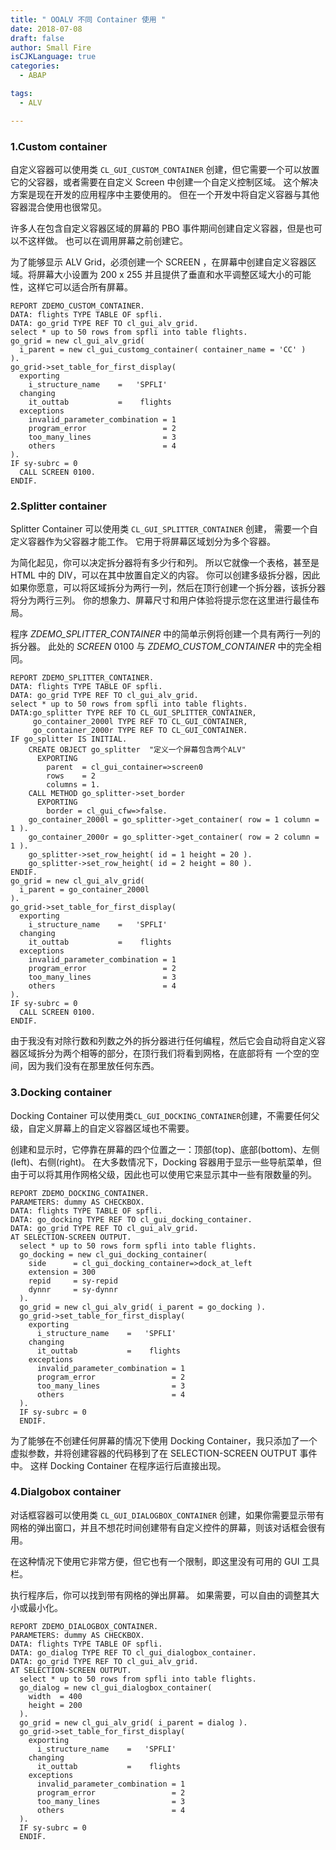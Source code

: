 ```yaml
---
title: " OOALV 不同 Container 使用 "
date: 2018-07-08
draft: false
author: Small Fire
isCJKLanguage: true
categories: 
  - ABAP

tags: 
  - ALV

---
```


### 1.Custom container

自定义容器可以使用类 `CL_GUI_CUSTOM_CONTAINER` 创建，但它需要一个可以放置它的父容器，或者需要在自定义 Screen 中创建一个自定义控制区域。 这个解决方案是现在开发的应用程序中主要使用的。 但在一个开发中将自定义容器与其他容器混合使用也很常见。

许多人在包含自定义容器区域的屏幕的 PBO 事件期间创建自定义容器，但是也可以不这样做。 也可以在调用屏幕之前创建它。

为了能够显示 ALV Grid，必须创建一个 SCREEN ，在屏幕中创建自定义容器区域。将屏幕大小设置为 200 x 255 并且提供了垂直和水平调整区域大小的可能性，这样它可以适合所有屏幕。

```ABAP
REPORT ZDEMO_CUSTOM_CONTAINER.
DATA: flights TYPE TABLE OF spfli.
DATA: go_grid TYPE REF TO cl_gui_alv_grid.
select * up to 50 rows from spfli into table flights.
go_grid = new cl_gui_alv_grid(
  i_parent = new cl_gui_customg_container( container_name = 'CC' )
).
go_grid->set_table_for_first_display(
  exporting
    i_structure_name    =   'SPFLI'
  changing
    it_outtab           =    flights
  exceptions
    invalid_parameter_combination = 1
    program_error                 = 2
    too_many_lines                = 3
    others                        = 4
).
IF sy-subrc = 0
  CALL SCREEN 0100.
ENDIF.
```

### 2.Splitter container

Splitter Container 可以使用类 `CL_GUI_SPLITTER_CONTAINER` 创建， 需要一个自定义容器作为父容器才能工作。 它用于将屏幕区域划分为多个容器。

为简化起见，你可以决定拆分器将有多少行和列。 所以它就像一个表格，甚至是 HTML 中的 DIV，可以在其中放置自定义的内容。 你可以创建多级拆分器，因此如果你愿意，可以将区域拆分为两行一列，然后在顶行创建一个拆分器，该拆分器将分为两行三列。 你的想象力、屏幕尺寸和用户体验将提示您在这里进行最佳布局。

程序 *ZDEMO_SPLITTER_CONTAINER* 中的简单示例将创建一个具有两行一列的拆分器。 此处的 *SCREEN* 0100 与 *ZDEMO_CUSTOM_CONTAINER* 中的完全相同。

```ABAP
REPORT ZDEMO_SPLITTER_CONTAINER.
DATA: flights TYPE TABLE OF spfli.
DATA: go_grid TYPE REF TO cl_gui_alv_grid.
select * up to 50 rows from spfli into table flights.
DATA:go_splitter TYPE REF TO CL_GUI_SPLITTER_CONTAINER,
     go_container_2000l TYPE REF TO CL_GUI_CONTAINER,
     go_container_2000r TYPE REF TO CL_GUI_CONTAINER.
IF go_splitter IS INITIAL.
    CREATE OBJECT go_splitter  "定义一个屏幕包含两个ALV"
      EXPORTING
        parent  = cl_gui_container=>screen0
        rows    = 2
        columns = 1.
    CALL METHOD go_splitter->set_border
      EXPORTING
        border = cl_gui_cfw=>false.
    go_container_2000l = go_splitter->get_container( row = 1 column = 1 ).
    go_container_2000r = go_splitter->get_container( row = 2 column = 1 ).
    go_splitter->set_row_height( id = 1 height = 20 ).
    go_splitter->set_row_height( id = 2 height = 80 ).
ENDIF.
go_grid = new cl_gui_alv_grid(
  i_parent = go_container_2000l
).
go_grid->set_table_for_first_display(
  exporting
    i_structure_name    =   'SPFLI'
  changing
    it_outtab           =    flights
  exceptions
    invalid_parameter_combination = 1
    program_error                 = 2
    too_many_lines                = 3
    others                        = 4
).
IF sy-subrc = 0
  CALL SCREEN 0100.
ENDIF.
```

由于我没有对除行数和列数之外的拆分器进行任何编程，然后它会自动将自定义容器区域拆分为两个相等的部分，在顶行我们将看到网格，在底部将有 一个空的空间，因为我们没有在那里放任何东西。 

### 3.Docking container

Docking Container 可以使用类`CL_GUI_DOCKING_CONTAINER`创建，不需要任何父级，自定义屏幕上的自定义容器区域也不需要。 

创建和显示时，它停靠在屏幕的四个位置之一：顶部(top)、底部(bottom)、左侧(left)、右侧(right)。 在大多数情况下，Docking 容器用于显示一些导航菜单，但由于可以将其用作网格父级，因此也可以使用它来显示其中一些有限数量的列。

```ABAP
REPORT ZDEMO_DOCKING_CONTAINER.
PARAMETERS: dummy AS CHECKBOX.
DATA: flights TYPE TABLE OF spfli.
DATA: go_docking TYPE REF TO cl_gui_docking_container.
DATA: go_grid TYPE REF TO cl_gui_alv_grid.
AT SELECTION-SCREEN OUTPUT.
  select * up to 50 rows form spfli into table flights.
  go_docking = new cl_gui_docking_container(
    side      = cl_gui_docking_container=>dock_at_left
    extension = 300
    repid     = sy-repid
    dynnr     = sy-dynnr
  ).
  go_grid = new cl_gui_alv_grid( i_parent = go_docking ).
  go_grid->set_table_for_first_display(
    exporting
      i_structure_name    =   'SPFLI'
    changing
      it_outtab           =    flights
    exceptions
      invalid_parameter_combination = 1
      program_error                 = 2
      too_many_lines                = 3
      others                        = 4
  ).
  IF sy-subrc = 0
  ENDIF.
```

为了能够在不创建任何屏幕的情况下使用 Docking Container，我只添加了一个虚拟参数，并将创建容器的代码移到了在 SELECTION-SCREEN OUTPUT 事件中。 这样 Docking Container 在程序运行后直接出现。 

### 4.Dialgobox container

对话框容器可以使用类 `CL_GUI_DIALOGBOX_CONTAINER` 创建，如果你需要显示带有网格的弹出窗口，并且不想花时间创建带有自定义控件的屏幕，则该对话框会很有用。

在这种情况下使用它非常方便，但它也有一个限制，即这里没有可用的 GUI 工具栏。 

 执行程序后，你可以找到带有网格的弹出屏幕。 如果需要，可以自由的调整其大小或最小化。

```ABAP
REPORT ZDEMO_DIALOGBOX_CONTAINER.
PARAMETERS: dummy AS CHECKBOX.
DATA: flights TYPE TABLE OF spfli.
DATA: go_dialog TYPE REF TO cl_gui_dialogbox_container.
DATA: go_grid TYPE REF TO cl_gui_alv_grid.
AT SELECTION-SCREEN OUTPUT.
  select * up to 50 rows from spfli into table flights.
  go_dialog = new cl_gui_dialogbox_container(
    width  = 400
    height = 200
  ).
  go_grid = new cl_gui_alv_grid( i_parent = dialog ).
  go_grid->set_table_for_first_display(
    exporting
      i_structure_name    =   'SPFLI'
    changing
      it_outtab           =    flights
    exceptions
      invalid_parameter_combination = 1
      program_error                 = 2
      too_many_lines                = 3
      others                        = 4
  ).
  IF sy-subrc = 0
  ENDIF.
```



